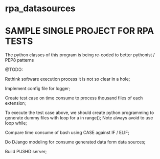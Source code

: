 # rpa_datasources

SAMPLE SINGLE PROJECT FOR RPA TESTS
===================================================
The python classes of this program is being re-coded to better pythonist / PEP8 patterns

@TODO:


Rethink software execution process it is not so clear in a hole;


Implement config file for logger;


Create test case on time consume to process thousand files of each extension;


To execute the test case above, we should create python programming to generate dummy files with loop for a in range(); Note always avoid to use loop while;


Compare time consume of bash using CASE against IF / ELIF;


Do DJango modeling for consume generated data form data sources;


Build PUSHD server;



